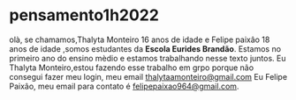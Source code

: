 # pensamento1h2022
olà, se chamamos,Thalyta Monteiro 16 anos de idade e Felipe paixâo 18 anos de idade ,somos estudantes da <strong>Escola Eurides Brandão</strong>.
Estamos no primeiro ano do ensino mèdio e estamos trabalhando nesse texto juntos.
Eu Thalyta Monteiro,estou fazendo esse trabalho em grpo porque não consegui fazer meu login, meu email thalytaamonteiro@gmail.com
Eu Felipe Paixâo, meu email para contato é felipepaixao964@gmail.com.
